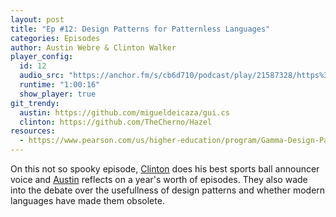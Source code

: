 ```yaml
---
layout: post
title: "Ep #12: Design Patterns for Patternless Languages"
categories: Episodes
author: Austin Webre & Clinton Walker
player_config:
  id: 12
  audio_src: "https://anchor.fm/s/cb6d710/podcast/play/21587328/https%3A%2F%2Fd3ctxlq1ktw2nl.cloudfront.net%2Fstaging%2F2020-10-24%2F89158632a6f9894f04194b8ced9dfc09.m4a"
  runtime: "1:00:16"
  show_player: true
git_trendy:
  austin: https://github.com/migueldeicaza/gui.cs
  clinton: https://github.com/TheCherno/Hazel
resources:
  - https://www.pearson.com/us/higher-education/program/Gamma-Design-Patterns-Elements-of-Reusable-Object-Oriented-Software/PGM14333.html
---
```


On this not so spooky episode, [Clinton](https://twitter.com/clintonjwalker) does his best sports ball announcer voice and [Austin](https://twitter.com/austinwebre) reflects on a year's worth of episodes. They also wade into the debate over the usefullness of design patterns and whether modern languages have made them obsolete.
